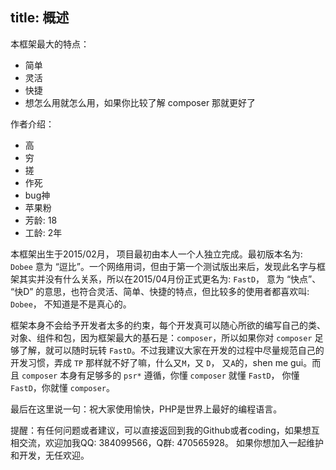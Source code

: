 title: 概述
---
本框架最大的特点：

*   简单
*   灵活
*   快捷
*   想怎么用就怎么用，如果你比较了解 composer 那就更好了

作者介绍：

*   高
*   穷
*   搓
*   作死
*   bug神
*   苹果粉
*   芳龄: 18
*   工龄: 2年

本框架出生于2015/02月， 项目最初由本人一个人独立完成。最初版本名为: `Dobee` 意为 “逗比”。一个网络用词，但由于第一个测试版出来后，发现此名字与框架其实并没有什么关系，所以在2015/04月份正式更名为: `FastD`， 意为 “快点”、 “快D” 的意思，也符合灵活、简单、快捷的特点，但比较多的使用者都喜欢叫: `Dobee`， 不知道是不是真心的。

框架本身不会给予开发者太多的约束，每个开发真可以随心所欲的编写自己的类、对象、组件和包，因为框架最大的基石是：`composer`，所以如果你对 `composer` 足够了解，就可以随时玩转 `FastD`。不过我建议大家在开发的过程中尽量规范自己的开发习惯，弄成 `TP` 那样就不好了嘛，什么又`M`，又 `D`， 又`A`的，shen me gui。而且 `composer` 本身有足够多的 `psr*` 遵循，你懂 `composer` 就懂 `FastD`， 你懂 `FastD`，你就懂 `composer`。

最后在这里说一句：祝大家使用愉快，PHP是世界上最好的编程语言。

提醒：有任何问题或者建议，可以直接返回到我的Github或者coding，如果想互相交流，欢迎加我QQ: 384099566，Q群: 470565928。 如果你想加入一起维护和开发，无任欢迎。